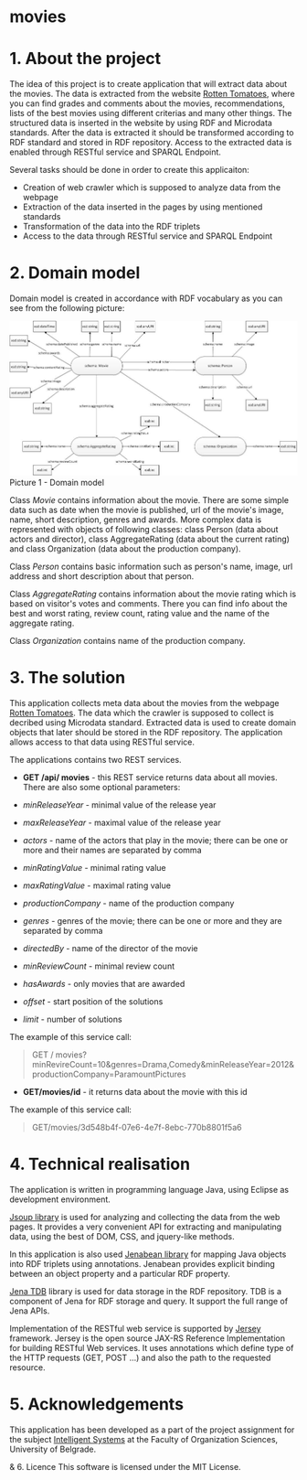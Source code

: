 movies
======

# 1. About the project

The idea of this project is to create application that will extract data about the movies. The data is extracted from the website [Rotten Tomatoes](http://www.rottentomatoes.com), where you can find grades and comments about the movies, recommendations, lists of the best movies using different criterias and many other things.
The structured data is inserted in the website by using RDF and Microdata standards. After the data is extracted it should be transformed according to RDF standard and stored in RDF repository. Access to the extracted data is enabled through RESTful service and SPARQL Endpoint.

Several tasks should be done in order to create this applicaiton:
- Creation of web crawler which is supposed to analyze data from the webpage
- Extraction of the data inserted in the pages by using mentioned standards
- Transformation of the data into the RDF triplets
- Access to the data through RESTful service and SPARQL Endpoint

# 2. Domain model

Domain model is created in accordance with RDF vocabulary as you can see from the following picture:

![Picture 1 - Domain model](docs/image/domain_model.jpg)
Picture 1 - Domain model

Class *Movie* contains information about the movie. There are some simple data such as date when the movie is published, url of the movie's image, name, short description, genres and awards. More complex data is represented with objects of following classes: class Person (data about actors and director), class AggregateRating (data about the current rating) and class Organization (data about the production company).

Class *Person* contains basic information such as person's name, image, url address and short description about that person.

Class *AggregateRating* contains information about the movie rating which is based on visitor's votes and comments. There you can find info about the best and worst rating, review count, rating value and the name of the aggregate rating.

Class *Organization* contains name of the production company.

# 3. The solution

This application collects meta data about the movies from the webpage [Rotten Tomatoes](http://www.rottentomatoes.com). The data which the crawler is supposed to collect is decribed using Microdata standard. Extracted data is used to create domain objects that later should be stored in the RDF repository. The application allows access to that data using RESTful service.

The applications contains two REST services.

* **GET /api/ movies** - this REST service returns data about all movies. There are also some optional parameters:

* *minReleaseYear* - minimal value of the release year 
* *maxReleaseYear* - maximal value of the release year
* *actors* - name of the actors that play in the movie; there can be one or more and their names are separated by comma
* *minRatingValue* - minimal rating value
* *maxRatingValue* - maximal rating value
* *productionCompany* - name of the production company
* *genres* - genres of the movie; there can be one or more and they are separated by comma
* *directedBy* - name of the director of the movie
* *minReviewCount* - minimal review count
* *hasAwards* - only movies that are awarded
* *offset* - start position of the solutions
* *limit* - number of solutions

The example of this service call:
> GET / movies?minRevireCount=10&genres=Drama,Comedy&minReleaseYear=2012&productionCompany=ParamountPictures

* **GET/movies/id** - it returns data about the movie with this id

The example of this service call:
> GET/movies/3d548b4f-07e6-4e7f-8ebc-770b8801f5a6

# 4. Technical realisation

The application is written in programming language Java, using Eclipse as development environment. 

[Jsoup library](http://jsoup.org/) is used for analyzing and collecting the data from the web pages. It provides a very convenient API for extracting and manipulating data, using the best of DOM, CSS, and jquery-like methods.

In this application is also used [Jenabean library](https://code.google.com/p/jenabean/) for mapping Java objects into RDF triplets using annotations. Jenabean provides explicit binding between an object property and a particular RDF property.

[Jena TDB](http://jena.apache.org/documentation/tdb/) library is used for data storage in the RDF repository. TDB is a component of Jena for RDF storage and query. It support the full range of Jena APIs.

Implementation of the RESTful web service is supported by [Jersey](https://jersey.java.net/) framework. Jersey is the open source JAX-RS Reference Implementation for building RESTful Web services. It uses annotations which define type of the HTTP requests (GET, POST ...) and also the path to the requested resource. 

# 5. Acknowledgements
This application has been developed as a part of the project assignment for the subject [Intelligent Systems](http://is.fon.rs) at the Faculty of Organization Sciences, University of Belgrade.

& 6. Licence
This software is licensed under the MIT License.
